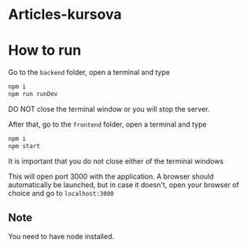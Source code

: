# Articles-kursova

# How to run
Go to the ```backend``` folder, open a terminal and type
```bash
npm i
npm run runDev
```
DO NOT close the terminal window or you will stop the server.


After that, go to the ```frontend``` folder, open a terminal and type
```bash
npm i
npm start
```

It is important that you do not close either of the terminal windows

This will open port 3000 with the application. A browser should automatically be launched, but in case it doesn't, open your
browser of choice and go to ```localhost:3000```

## Note
You need to have node installed.
